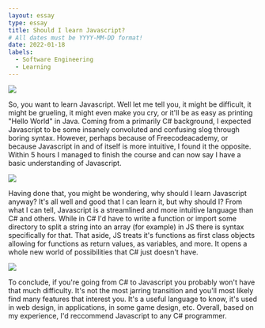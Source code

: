```yaml
---
layout: essay
type: essay
title: Should I learn Javascript?
# All dates must be YYYY-MM-DD format!
date: 2022-01-18
labels:
  - Software Engineering
  - Learning
---
```


<img class="ui tiny left circular floated image" src="https://upload.wikimedia.org/wikipedia/commons/thumb/d/df/Uncle_Sam_%28pointing_finger%29.png/1200px-Uncle_Sam_%28pointing_finger%29.png">

So, you want to learn Javascript. Well let me tell you, it might be difficult, it might be grueling, it might even make you cry, or it'll be as easy as printing "Hello World" in Java. Coming from a primarily C# background, I expected Javascript to be some insanely convoluted and confusing slog through boring syntax. However, perhaps because of Freecodeacademy, or because Javascript in and of itself is more intuitive, I found it the opposite. Within 5 hours I managed to finish the course and can now say I have a basic understanding of Javascript.

<img class="ui tiny left circular floated image" src="https://www.javaassignmenthelp.com/blog/wp-content/uploads/2020/03/blog-java-C.png">

Having done that, you might be wondering, why should I learn Javascript anyway? It's all well and good that I can learn it, but why should I? From what I can tell, Javascript is a streamlined and more intuitive language than C# and others. While in C# I'd have to write a function or import some directory to split a string into an array (for example) in JS there is syntax specifically for that. That aside, JS treats it's functions as first class objects allowing for functions as return values, as variables, and more. It opens a whole new world of possibilities that C# just doesn't have. 

<img class="ui tiny left circular floated image" src="https://miro.medium.com/max/700/0*xA5JE8PfTpmlghXf.png">

To conclude, if you're going from C# to Javascript you probably won't have that much difficulty. It's not the most jarring transition and you'll most likely find many features that interest you. It's a useful language to know, it's used in web design, in applications, in some game design, etc. Overall, based on my experience, I'd reccommend Javascript to any C# programmer. 

